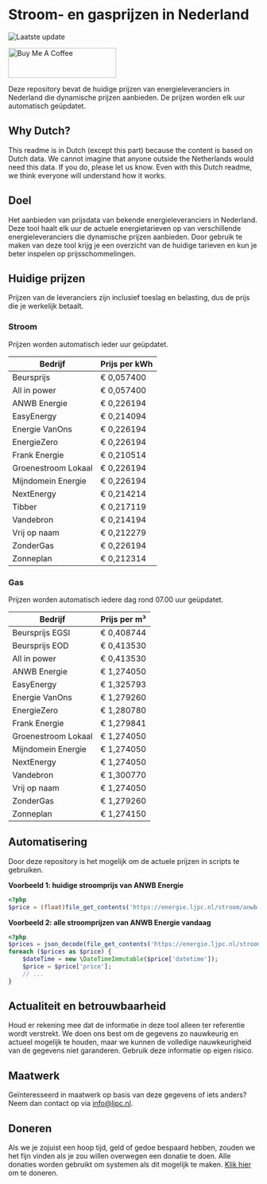 # Stroom- en gasprijzen in Nederland

![Laatste update](https://img.shields.io/badge/laatste%20update-2025--03--16%2009%3A00%20CET-brightgreen)

<a href="https://www.buymeacoffee.com/Lars-" target="_blank"><img src="https://cdn.buymeacoffee.com/buttons/v2/default-orange.png" alt="Buy Me A Coffee" height="60" style="height: 60px !important;width: 217px !important;" ></a>

Deze repository bevat de huidige prijzen van energieleveranciers in Nederland die dynamische prijzen aanbieden. De prijzen worden elk uur automatisch geüpdatet.

## Why Dutch?

This readme is in Dutch (except this part) because the content is based on Dutch data. We cannot imagine that anyone outside the Netherlands would need this data. If you do, please let us know. Even with this Dutch readme, we think
everyone will understand how it works.

## Doel

Het aanbieden van prijsdata van bekende energieleveranciers in Nederland. Deze tool haalt elk uur de actuele energietarieven op van verschillende energieleveranciers die dynamische prijzen aanbieden. Door gebruik te maken van deze tool
krijg je een overzicht van de huidige tarieven en kun je beter inspelen op prijsschommelingen.

## Huidige prijzen

Prijzen van de leveranciers zijn inclusief toeslag en belasting, dus de prijs die je werkelijk betaalt.

### Stroom

Prijzen worden automatisch ieder uur geüpdatet.

 Bedrijf | Prijs per kWh 
---------|---------------
Beursprijs | € 0,057400
All in power | € 0,057400
ANWB Energie | € 0,226194
EasyEnergy | € 0,214094
Energie VanOns | € 0,226194
EnergieZero | € 0,226194
Frank Energie | € 0,210514
Groenestroom Lokaal | € 0,226194
Mijndomein Energie | € 0,226194
NextEnergy | € 0,214214
Tibber | € 0,217119
Vandebron | € 0,214194
Vrij op naam | € 0,212279
ZonderGas | € 0,226194
Zonneplan | € 0,212314


### Gas

Prijzen worden automatisch iedere dag rond 07.00 uur geüpdatet.

 Bedrijf | Prijs per m³ 
---------|--------------
Beursprijs EGSI | € 0,408744
Beursprijs EOD | € 0,413530
All in power | € 0,413530
ANWB Energie | € 1,274050
EasyEnergy | € 1,325793
Energie VanOns | € 1,279260
EnergieZero | € 1,280780
Frank Energie | € 1,279841
Groenestroom Lokaal | € 1,274050
Mijndomein Energie | € 1,274050
NextEnergy | € 1,274050
Vandebron | € 1,300770
Vrij op naam | € 1,274050
ZonderGas | € 1,279260
Zonneplan | € 1,274150


## Automatisering

Door deze repository is het mogelijk om de actuele prijzen in scripts te gebruiken.

**Voorbeeld 1: huidige stroomprijs van ANWB Energie**

```php
<?php
$price = (float)file_get_contents('https://energie.ljpc.nl/stroom/anwb-energie-nu.txt');

```

**Voorbeeld 2: alle stroomprijzen van ANWB Energie vandaag**

```php
<?php
$prices = json_decode(file_get_contents('https://energie.ljpc.nl/stroom/all-in-power-vandaag.json'),true);
foreach ($prices as $price) {
    $dateTime = new \DateTimeImmutable($price['datetime']);
    $price = $price['price'];
    // ...
}
```

## Actualiteit en betrouwbaarheid

Houd er rekening mee dat de informatie in deze tool alleen ter referentie wordt verstrekt. We doen ons best om de gegevens zo nauwkeurig en actueel mogelijk te houden, maar we kunnen de volledige nauwkeurigheid van de gegevens niet
garanderen. Gebruik deze informatie op eigen risico.

## Maatwerk

Geïnteresseerd in maatwerk op basis van deze gegevens of iets anders? Neem dan contact op
via [info@ljpc.nl](mailto:info@ljpc.nl?subject=Energie%20prijzen).

## Doneren

Als we je zojuist een hoop tijd, geld of gedoe bespaard hebben, zouden we het fijn vinden als je zou willen overwegen een
donatie te doen. Alle donaties worden gebruikt om systemen als dit mogelijk te
maken. [Klik hier](https://www.buymeacoffee.com/Lars-) om te doneren.
